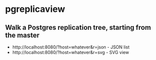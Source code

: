# pgreplicaview

Walk a Postgres replication tree, starting from the master  
--
* http://localhost:8080/?host=whatever&r=json - JSON list  
* http://localhost:8080/?host=whatever&r=svg - SVG view  
